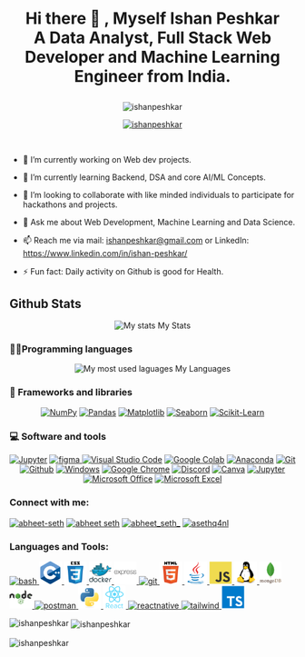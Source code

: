 <h1 align="center">
  <p align="center">
  <strong> Hi there 👋 , Myself Ishan Peshkar</strong><br>
  <strong> A Data Analyst, Full Stack Web Developer and Machine Learning Engineer from India.</strong>
 </p>
</h1>

</p>
<p align="center"> <img src="https://komarev.com/ghpvc/?username=ishanpeshkar&label=Profile%20views&color=0e75b6&style=flat" alt="ishanpeshkar" /> </p>

<p align="center"> <a href="https://github.com/ryo-ma/github-profile-trophy"><img src="https://github-profile-trophy.vercel.app/?username=ishanpeshkar" alt="ishanpeshkar" /></a> </p>

<p align="center"> <a href="https://twitter.com/" target="blank"><img src="https://img.shields.io/twitter/follow/?logo=twitter&style=for-the-badge" alt="" /></a> </p>


<!--
**ISHANPESHKAR/ISHANPESHKAR** is a ✨ _special_ ✨ repository because its `README.md` (this file) appears on your GitHub profile.

Here are some ideas to get you started:
-->
- 🔭 I’m currently working on Web dev projects.
  
- 🌱 I’m currently learning Backend, DSA and core AI/ML Concepts.
  
- 👯 I’m looking to collaborate with like minded individuals to participate for hackathons and projects.
  
- 💬 Ask me about Web Development, Machine Learning and Data Science.
  
- 📫 Reach me via mail: ishanpeshkar@gmail.com  or LinkedIn: https://www.linkedin.com/in/ishan-peshkar/
  
- ⚡ Fun fact: Daily activity on Github is good for Health.

## Github Stats
<p align="center">
  <img alt="My stats" src="https://github-readme-stats.vercel.app/api?username=ishanpeshkar&show_icons=true&theme=transparent"/>
  My Stats
</p>

### 👨‍💻Programming languages

<p align="center">
    <img alt="My most used laguages" src="https://github-readme-stats.vercel.app/api/top-langs?username=ishanpeshkar&show_icons=true&locale=en&layout=compact&theme=gotham"/>
  My Languages
</p>

### 🧰 Frameworks and libraries

<p align="center">
   <a href="#"><img alt="NumPy" src="https://img.shields.io/badge/-NumPy-013243?style=for-the-badge&logo=numpy&logoColor=white"></a>
    <a href="#"><img alt="Pandas" src="https://img.shields.io/badge/-Pandas-150458?style=for-the-badge&logo=pandas&logoColor=white"></a>
    <a href="#"><img alt="Matplotlib" src="https://img.shields.io/badge/-Matplotlib-3776AB?style=for-the-badge&logo=matplotlib&logoColor=white"></a>
    <a href="#"><img alt="Seaborn" src="https://img.shields.io/badge/-Seaborn-3776AB?style=for-the-badge&logo=seaborn&logoColor=white"></a>
    <a href="#"><img alt="Scikit-Learn" src="https://img.shields.io/badge/-Scikit%20Learn-F7931E?style=for-the-badge&logo=scikitlearn&logoColor=white" ></a>
</p>


### 💻 Software and tools

<p align="center">
<a href="#"><img alt="Jupyter" src="https://img.shields.io/badge/-Jupyter-F37626?style=for-the-badge&logo=Jupyter&logoColor=white"></a>
<a href="#"><img src="https://img.shields.io/badge/Figma-F37626?style=for-the-badge&logo=Figma&logoColor=white" alt="figma"/> </a>
<a href="#"><img alt="Visual Studio Code" src="https://img.shields.io/badge/-visual%20studio%20code-0078d7?style=for-the-badge&logo=visualstudiocode&logoColor=white"></a>
<a href="#"><img alt="Google Colab" src="https://img.shields.io/badge/-Google%20Colab-222222?style=for-the-badge&logo=googlecolab&logoColor=white"></a>
<a href="#"><img alt="Anaconda" src="https://img.shields.io/badge/-Anaconda-44A833?style=for-the-badge&logo=anaconda&logoColor=white"></a>
<a href="#"><img alt="Git" src="https://img.shields.io/badge/-Git-F05032?style=for-the-badge&logo=git&logoColor=white"></a>
<a href="#"><img alt="Github" src="https://img.shields.io/badge/-Github-181717?style=for-the-badge&logo=github&logoColor=white"></a>
<a href="#"><img alt="Windows" src="https://img.shields.io/badge/-Windows-0078D6?style=for-the-badge&logo=windows&logoColor=white"></a>
<a href="#"><img alt="Google Chrome" src="https://img.shields.io/badge/-Google%20Chrome-4285F4?style=for-the-badge&logo=googlechrome&logoColor=white"></a>
<a href="#"><img alt="Discord" src="https://img.shields.io/badge/-Discord-5865F2?style=for-the-badge&logo=discord&logoColor=white"></a>
<a href="#"><img alt="Canva" src="https://img.shields.io/badge/-Canva-00C4CC?style=for-the-badge&logo=canva&logoColor=white"></a>
<a href="#"><img alt="Jupyter" src="https://img.shields.io/badge/C++-F37626?style=for-the-badge&logo=Cplusplus&logoColor=white"></a>
<a href="#"><img alt="Microsoft Office" src="https://img.shields.io/badge/-Microsoft%20Office-D83B01?style=for-the-badge&logo=microsoftoffice&logoColor=white"></a>
<a href="#"><img alt="Microsoft Excel" src="https://img.shields.io/badge/-Microsoft%20Excel-217346?style=for-the-badge&logo=microsoftexcel&logoColor=white"></a>

</p>

<h3 align="left">Connect with me:</h3>
<p align="left">
<a href="https://www.linkedin.com/in/ishan-peshkar/" target="blank"><img align="center" src="https://raw.githubusercontent.com/rahuldkjain/github-profile-readme-generator/master/src/images/icons/Social/linked-in-alt.svg" alt="abheet-seth" height="30" width="40" /></a>
<a href="https://www.instagram.com/_ishan.10/" target="blank"><img align="center" src="https://raw.githubusercontent.com/rahuldkjain/github-profile-readme-generator/master/src/images/icons/Social/instagram.svg" alt="abheet seth" height="30" width="40" /></a>
<a href="https://leetcode.com/u/IshanPeshkar/" target="blank"><img align="center" src="https://raw.githubusercontent.com/rahuldkjain/github-profile-readme-generator/master/src/images/icons/Social/leet-code.svg" alt="abheet_seth_" height="30" width="40" /></a>
<a href="https://www.geeksforgeeks.org/user/ishanpe9y8o/" target="blank"><img align="center" src="https://raw.githubusercontent.com/rahuldkjain/github-profile-readme-generator/master/src/images/icons/Social/geeks-for-geeks.svg" alt="asethq4nl" height="30" width="40" /></a>
</p>


<h3 align="left">Languages and Tools:</h3>
<p align="left"> <a href="https://www.gnu.org/software/bash/" target="_blank" rel="noreferrer"> <img src="https://www.vectorlogo.zone/logos/gnu_bash/gnu_bash-icon.svg" alt="bash" width="40" height="40"/> </a> <a href="https://www.w3schools.com/cpp/" target="_blank" rel="noreferrer"> <img src="https://raw.githubusercontent.com/devicons/devicon/master/icons/cplusplus/cplusplus-original.svg" alt="cplusplus" width="40" height="40"/> </a> <a href="https://www.w3schools.com/css/" target="_blank" rel="noreferrer"> <img src="https://raw.githubusercontent.com/devicons/devicon/master/icons/css3/css3-original-wordmark.svg" alt="css3" width="40" height="40"/> </a> <a href="https://www.docker.com/" target="_blank" rel="noreferrer"> <img src="https://raw.githubusercontent.com/devicons/devicon/master/icons/docker/docker-original-wordmark.svg" alt="docker" width="40" height="40"/> </a> <a href="https://expressjs.com" target="_blank" rel="noreferrer"> <img src="https://raw.githubusercontent.com/devicons/devicon/master/icons/express/express-original-wordmark.svg" alt="express" width="40" height="40"/> </a> <a href="https://git-scm.com/" target="_blank" rel="noreferrer"> <img src="https://www.vectorlogo.zone/logos/git-scm/git-scm-icon.svg" alt="git" width="40" height="40"/> </a> <a href="https://www.w3.org/html/" target="_blank" rel="noreferrer"> <img src="https://raw.githubusercontent.com/devicons/devicon/master/icons/html5/html5-original-wordmark.svg" alt="html5" width="40" height="40"/> </a> <a href="https://www.java.com" target="_blank" rel="noreferrer"> <img src="https://raw.githubusercontent.com/devicons/devicon/master/icons/java/java-original.svg" alt="java" width="40" height="40"/> </a> <a href="https://developer.mozilla.org/en-US/docs/Web/JavaScript" target="_blank" rel="noreferrer"> <img src="https://raw.githubusercontent.com/devicons/devicon/master/icons/javascript/javascript-original.svg" alt="javascript" width="40" height="40"/> </a> <a href="https://www.linux.org/" target="_blank" rel="noreferrer"> <img src="https://raw.githubusercontent.com/devicons/devicon/master/icons/linux/linux-original.svg" alt="linux" width="40" height="40"/> </a> <a href="https://www.mongodb.com/" target="_blank" rel="noreferrer"> <img src="https://raw.githubusercontent.com/devicons/devicon/master/icons/mongodb/mongodb-original-wordmark.svg" alt="mongodb" width="40" height="40"/> </a> <a href="https://nodejs.org" target="_blank" rel="noreferrer"> <img src="https://raw.githubusercontent.com/devicons/devicon/master/icons/nodejs/nodejs-original-wordmark.svg" alt="nodejs" width="40" height="40"/> </a> <a href="https://postman.com" target="_blank" rel="noreferrer"> <img src="https://www.vectorlogo.zone/logos/getpostman/getpostman-icon.svg" alt="postman" width="40" height="40"/> </a> <a href="https://www.python.org" target="_blank" rel="noreferrer"> <img src="https://raw.githubusercontent.com/devicons/devicon/master/icons/python/python-original.svg" alt="python" width="40" height="40"/> </a> <a href="https://reactjs.org/" target="_blank" rel="noreferrer"> <img src="https://raw.githubusercontent.com/devicons/devicon/master/icons/react/react-original-wordmark.svg" alt="react" width="40" height="40"/> </a> <a href="https://reactnative.dev/" target="_blank" rel="noreferrer"> <img src="https://reactnative.dev/img/header_logo.svg" alt="reactnative" width="40" height="40"/> </a> <a href="https://tailwindcss.com/" target="_blank" rel="noreferrer"> <img src="https://www.vectorlogo.zone/logos/tailwindcss/tailwindcss-icon.svg" alt="tailwind" width="40" height="40"/> </a> <a href="https://www.typescriptlang.org/" target="_blank" rel="noreferrer"> <img src="https://raw.githubusercontent.com/devicons/devicon/master/icons/typescript/typescript-original.svg" alt="typescript" width="40" height="40"/> </a> </p>

<p><img align="left" src="https://github-readme-stats.vercel.app/api/top-langs?username=ishanpeshkar&show_icons=true&locale=en&layout=compact" alt="ishanpeshkar" /></p>

<p>&nbsp;<img align="center" src="https://github-readme-stats.vercel.app/api?username=ishanpeshkar&show_icons=true&locale=en" alt="ishanpeshkar" /></p>

<p><img align="center" src="https://github-readme-streak-stats.herokuapp.com/?user=ishanpeshkar&" alt="ishanpeshkar" /></p>
